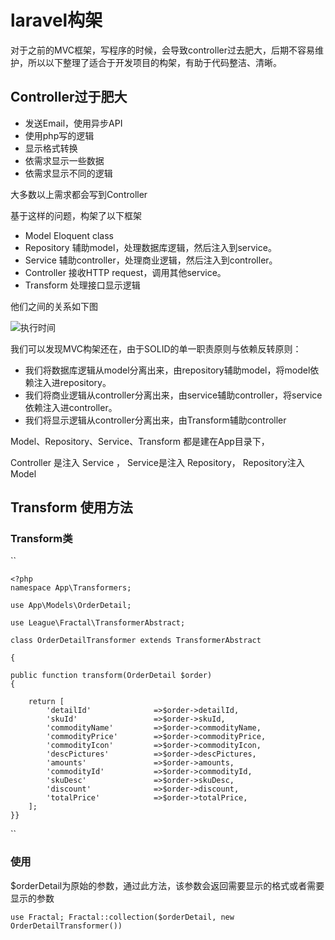 # laravel构架
对于之前的MVC框架，写程序的时候，会导致controller过去肥大，后期不容易维护，所以以下整理了适合于开发项目的构架，有助于代码整洁、清晰。
## Controller过于肥大
* 发送Email，使用异步API
* 使用php写的逻辑
* 显示格式转换
* 依需求显示一些数据
* 依需求显示不同的逻辑

大多数以上需求都会写到Controller

基于这样的问题，构架了以下框架

* Model      Eloquent class
* Repository 辅助model，处理数据库逻辑，然后注入到service。
* Service    辅助controller，处理商业逻辑，然后注入到controller。
* Controller 接收HTTP request，调用其他service。
* Transform  处理接口显示逻辑

他们之间的关系如下图

![](/image/示例1.png "执行时间")


我们可以发现MVC构架还在，由于SOLID的单一职责原则与依赖反转原则：

* 我们将数据库逻辑从model分离出来，由repository辅助model，将model依赖注入进repository。
* 我们将商业逻辑从controller分离出来，由service辅助controller，将service依赖注入进controller。
* 我们将显示逻辑从controller分离出来，由Transform辅助controller

Model、Repository、Service、Transform 都是建在App目录下，

Controller 是注入 Service ， Service是注入 Repository， Repository注入Model

## Transform 使用方法
### Transform类
``  

    <?php
    namespace App\Transformers;
    
    use App\Models\OrderDetail;
    
    use League\Fractal\TransformerAbstract;
    
    class OrderDetailTransformer extends TransformerAbstract
    
    {

    public function transform(OrderDetail $order)
    {
    
        return [
            'detailId'              =>$order->detailId,
            'skuId'                 =>$order->skuId,
            'commodityName'         =>$order->commodityName,
            'commodityPrice'        =>$order->commodityPrice,
            'commodityIcon'         =>$order->commodityIcon,
            'descPictures'          =>$order->descPictures,
            'amounts'               =>$order->amounts,
            'commodityId'           =>$order->commodityId,
            'skuDesc'               =>$order->skuDesc,
            'discount'              =>$order->discount,
            'totalPrice'            =>$order->totalPrice,
        ];
    }}
``

### 使用
$orderDetail为原始的参数，通过此方法，该参数会返回需要显示的格式或者需要显示的参数

``
use Fractal;
Fractal::collection($orderDetail, new OrderDetailTransformer())
``



